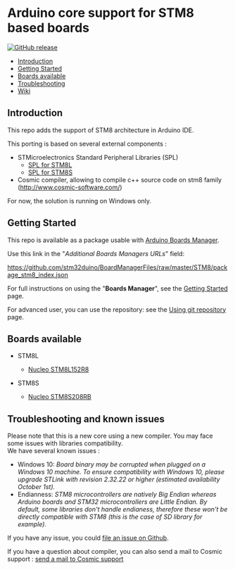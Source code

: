 # Arduino core support for STM8 based boards
[![GitHub release](https://img.shields.io/github/release/stm32duino/Arduino_Core_STM8.svg)](https://github.com/stm32duino/Arduino_Core_STM8/releases/latest)

* [Introduction](https://github.com/stm32duino/Arduino_Core_STM8#Introduction)<br>
* [Getting Started](https://github.com/stm32duino/Arduino_Core_STM8#getting-started)<br>
* [Boards available](https://github.com/stm32duino/Arduino_Core_STM8#boards-available)<br>
* [Troubleshooting](https://github.com/stm32duino/Arduino_Core_STM8#troubleshooting)<br>
* [Wiki](https://github.com/stm32duino/wiki/wiki/)

## Introduction

This repo adds the support of STM8 architecture in Arduino IDE.<br>

This porting is based on several external components :
* STMicroelectronics Standard Peripheral Libraries (SPL)
  * [SPL for STM8L](https://www.st.com/en/embedded-software/stsw-stm8016.html)
  * [SPL for STM8S](https://www.st.com/en/embedded-software/stsw-stm8069.html)
* Cosmic compiler, allowing to compile c++ source code on stm8 family (http://www.cosmic-software.com/)

For now, the solution is running on Windows only.

## Getting Started

This repo is available as a package usable with [Arduino Boards Manager](https://www.arduino.cc/en/guide/cores).

Use this link in the "*Additional Boards Managers URLs*" field:

https://github.com/stm32duino/BoardManagerFiles/raw/master/STM8/package_stm8_index.json

For full instructions on using the "**Boards Manager**", see the [Getting Started](https://github.com/stm32duino/wiki/wiki/Getting-Started) page.

For advanced user, you can use the repository: see the [Using git repository](https://github.com/stm32duino/wiki/wiki/Using-git-repository) page.

## Boards available
  * STM8L
    * [Nucleo STM8L152R8](https://www.st.com/en/evaluation-tools/nucleo-8l152r8.html)

  * STM8S
    * [Nucleo STM8S208RB](https://www.st.com/en/evaluation-tools/nucleo-8s208rb.html)


## Troubleshooting and known issues

Please note that this is a new core using a new compiler. You may face some issues with libraries compatibility.<br>
We have several known issues :
 * Windows 10:
 *Board binary may be corrupted when plugged on a Windows 10 machine.
    To ensure compatibility with Windows 10, please upgrade STLink with revision 2.32.22 or higher (estimated availability October 1st).*
 * Endianness:
 *STM8 microcontrollers are natively Big Endian whereas Arduino boards and STM32 microcontrollers are Little Endian.
	By default, some libraries don't handle endianess, therefore these won't be directly compatible with STM8 (this is the case of SD library for example).*

If you have any issue, you could [file an issue on Github](https://github.com/stm32duino/Arduino_Core_STM8/issues/new).

If you have a question about compiler, you can also send a mail to Cosmic support : [send a mail to Cosmic support](mailto:support@cosmic.fr)

